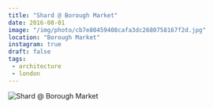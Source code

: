 ```yaml
---
title: "Shard @ Borough Market"
date: 2016-08-01
image: "/img/photo/cb7e80459408cafa3dc2680758167f2d.jpg"
location: "Borough Market"
instagram: true
draft: false
tags:
 - architecture
 - london
---
```


![Shard @ Borough Market](/img/photo/cb7e80459408cafa3dc2680758167f2d.jpg)
